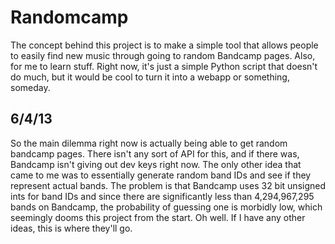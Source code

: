 # Randomcamp

The concept behind this project is to make a simple tool that allows people
to easily find new music through going to random Bandcamp pages. Also,
for me to learn stuff. Right now, it's just a simple Python script that
doesn't do much, but it would be cool to turn it into a webapp or
something, someday.

## 6/4/13

So the main dilemma right now is actually being able to get random
bandcamp pages. There isn't any sort of API for this, and if there was,
Bandcamp isn't giving out dev keys right now. The only other idea that
came to me was to essentially generate random band IDs and see if they
represent actual bands. The problem is that Bandcamp uses 32 bit
unsigned ints for band IDs and since there are significantly less
than 4,294,967,295 bands on Bandcamp, the probability of guessing one is
morbidly low, which seemingly dooms this project from the start. Oh well. If
I have any other ideas, this is where they'll go.
